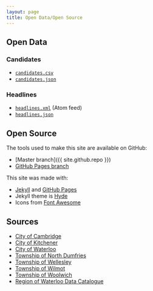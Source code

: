 ```yaml
---
layout: page
title: Open Data/Open Source
---
```


## Open Data

### Candidates

* [`candidates.csv`](https://github.com/info-waterloo-region/election-2014/blob/master/candidates.csv)
* [`candidates.json`](https://github.com/info-waterloo-region/election-2014/blob/master/candidates.json)

### Headlines

* [`headlines.xml`](http://info.waterlooregion.org/election-2014/headlines.xml) (Atom feed)
* [`headlines.json`](https://github.com/info-waterloo-region/election-2014/blob/master/headlines.json)

## Open Source

The tools used to make this site are available on GitHub:

* [Master branch]({{ site.github.repo }})
* [GitHub Pages branch](https://github.com/info-waterloo-region/election-2014/tree/gh-pages)

This site was made with:

* [Jekyll](http://jekyllrb.com) and [GitHub Pages](https://pages.github.com/)
* Jekyll theme is [Hyde](http://hyde.getpoole.com)
* Icons from [Font Awesome](http://fortawesome.github.io/Font-Awesome/)

## Sources

* [City of Cambridge](http://www.cambridge.ca/city_clerk/municipal_election_2014/list_of_candidates)
* [City of Kitchener](http://app.kitchener.ca/election/es_cand.aspx)
* [City of Waterloo](http://www.waterloo.ca/en/government/electioncandidates.asp)
* [Township of North Dumfries](http://www.northdumfries.ca/en/ourtownship/List-of-Candidates.asp)
* [Township of Wellesley](http://www.wellesley.ca/misc/elections/elections_2014)
* [Township of Wilmot](http://www.wilmot.ca/cmsAdmin/uploads/certifiedcandidates.pdf)
* [Township of Woolwich](https://www.voterview.ca/mvvframes/candidatelist.aspx?cm=3029)
* [Region of Waterloo Data Catalogue](http://www.regionofwaterloo.ca/en/regionalGovernment/MunicipalElectionNominees2014.asp)
